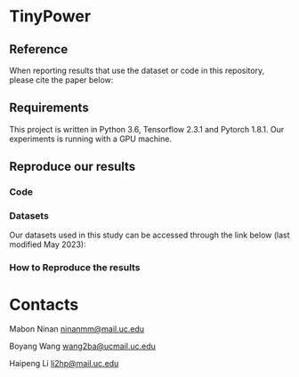 # TinyPower

## Reference
When reporting results that use the dataset or code in this repository, please cite the paper below:

## Requirements
This project is written in Python 3.6, Tensorflow 2.3.1 and Pytorch 1.8.1. Our experiments is running with a GPU machine.

## Reproduce our results
### Code 



### Datasets
Our datasets used in this study can be accessed through the link below (last modified May 2023):




### How to Reproduce the results

# Contacts
Mabon Ninan ninanmm@mail.uc.edu

Boyang Wang wang2ba@ucmail.uc.edu

Haipeng Li li2hp@mail.uc.edu
